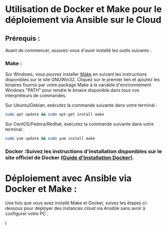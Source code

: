 # Utilisation de Docker et Make pour le déploiement via Ansible sur le Cloud

## Prérequis :
Avant de commencer, assurez-vous d'avoir installé les outils suivants :

### Make :

Sur Windows, vous pouvez installer [Make](https://gnuwin32.sourceforge.net/packages/make.htm) en suivant les instructions disponibles sur le site GNUWin32. Cliquez sur le premier lien et ajoutez les binaires fournis par votre package Make à la variable d'environnement Windows "PATH" pour rendre le binaire disponible dans tous vos interpréteurs de commandes.

Sur Ubuntu/Debian, exécutez la commande suivante dans votre terminal :

```bash
sudo apt update && sudo apt-get install make
```

Sur CentOS/Fedora/Redhat, exécutez la commande suivante dans votre terminal :

```bash
sudo yum update && sudo yum install make
```

### Docker :Suivez les instructions d'installation disponibles sur le site officiel de Docker [(Guide d'installation Docker)](https://docs.docker.com/engine/install).

# Déploiement avec Ansible via Docker et Make :

Une fois que vous avez installé Make et Docker, suivez les étapes ci-dessous pour déployer des instances cloud via Ansible sans avoir à configurer votre PC :

I




